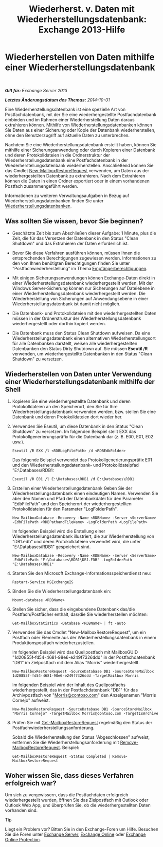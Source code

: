 ﻿---
title: 'Wiederherst. v. Daten mit Wiederherstellungsdatenbank: Exchange 2013-Hilfe'
TOCTitle: Wiederherstellen von Daten mithilfe einer Wiederherstellungsdatenbank
ms:assetid: d64c18e7-16af-4bd8-a5c5-01206984d4d1
ms:mtpsurl: https://technet.microsoft.com/de-de/library/Ee332351(v=EXCHG.150)
ms:contentKeyID: 50476814
ms.date: 05/22/2018
mtps_version: v=EXCHG.150
ms.translationtype: MT
---

# Wiederherstellen von Daten mithilfe einer Wiederherstellungsdatenbank

 

_**Gilt für:** Exchange Server 2013_

_**Letztes Änderungsdatum des Themas:** 2014-10-01_

Eine Wiederherstellungsdatenbank ist eine spezielle Art von Postfachdatenbank, mit der Sie eine wiederhergestellte Postfachdatenbank einbinden und im Rahmen einer Wiederherstellung Daten daraus extrahieren können. Mithilfe von Wiederherstellungsdatenbanken können Sie Daten aus einer Sicherung oder Kopie der Datenbank wiederherstellen, ohne den Benutzerzugriff auf aktuelle Daten zu unterbrechen.

Nachdem Sie eine Wiederherstellungsdatenbank erstellt haben, können Sie mithilfe einer Sicherungsanwendung oder durch Kopieren einer Datenbank und deren Protokolldateien in die Ordnerstruktur der Wiederherstellungsdatenbank eine Postfachdatenbank in der Wiederherstellungsdatenbank wiederherstellen. Anschließend können Sie das Cmdlet [New-MailboxRestoreRequest](https://technet.microsoft.com/de-de/library/ff829875\(v=exchg.150\)) verwenden, um Daten aus der wiederhergestellten Datenbank zu extrahieren. Nach dem Extrahieren können die Daten in einen Ordner exportiert oder in einem vorhandenen Postfach zusammengeführt werden.

Informationen zu weiteren Verwaltungsaufgaben in Bezug auf Wiederherstellungsdatenbanken finden Sie unter [Wiederherstellungsdatenbanken](recovery-databases-exchange-2013-help.md).

## Was sollten Sie wissen, bevor Sie beginnen?

  - Geschätzte Zeit bis zum Abschließen dieser Aufgabe: 1 Minute, plus die Zeit, die für das Versetzen der Datenbank in den Status "Clean Shutdown" und das Extrahieren der Daten erforderlich ist.

  - Bevor Sie diese Verfahren ausführen können, müssen Ihnen die entsprechenden Berechtigungen zugewiesen werden. Informationen zu den von Ihnen benötigten Berechtigungen finden Sie unter "Postfachwiederherstellung" im Thema [Empfängerberechtigungen](recipients-permissions-exchange-2013-help.md).

  - Mit einigen Sicherungsanwendungen können Exchange-Daten direkt in einer Wiederherstellungsdatenbank wiederhergestellt werden. Mit der Windows Server-Sicherung können nur Sicherungen auf Dateiebene in einer Wiederherstellungsdatenbank wiederhergestellt werden. Die Wiederherstellung von Sicherungen auf Anwendungsebene in einer Wiederherstellungsdatenbank ist damit nicht möglich.

  - Die Datenbank- und Protokolldateien mit den wiederhergestellten Daten müssen in der Ordnerstruktur der Wiederherstellungsdatenbank wiederhergestellt oder dorthin kopiert werden.

  - Die Datenbank muss den Status Clean Shutdown aufweisen. Da eine Wiederherstellungsdatenbank einen alternativen Wiederherstellungsort für alle Datenbanken darstellt, weisen alle wiederhergestellten Datenbanken den Status Dirty Shutdown auf. Sie müssen **Eseutil /R** verwenden, um wiederhergestellte Datenbanken in den Status "Clean Shutdown" zu versetzen.

## Wiederherstellen von Daten unter Verwendung einer Wiederherstellungsdatenbank mithilfe der Shell

1.  Kopieren Sie eine wiederhergestellte Datenbank und deren Protokolldateien an den Speicherort, den Sie für Ihre Wiederherstellungsdatenbank verwenden werden, bzw. stellen Sie eine Datenbank und deren Protokolldateien dort wieder her.

2.  Verwenden Sie Eseutil, um diese Datenbank in den Status "Clean Shutdown" zu versetzen. Im folgenden Beispiel stellt EXX das Protokollgenerierungspräfix für die Datenbank dar (z. B. E00, E01, E02 usw.).
    
        Eseutil /R EXX /l <RDBLogFilePath> /d <RDBEdbFolder>
    
    Das folgende Beispiel verwendet das Protokollgenerierungspräfix E01 und den Wiederherstellungsdatenbank- und Protokolldateipfad "E:\\Databases\\RDB1:
    
        Eseutil /R E01 /l E:\Databases\RDB1 /d E:\Databases\RDB1

3.  Erstellen einer Wiederherstellungsdatenbank Geben Sie der Wiederherstellungsdatenbank einen eindeutigen Namen. Verwenden Sie aber den Namen und Pfad der Datenbankdatei für den Parameter "EdbFilePath" und den Speicherort der wiederhergestellten Protokolldateien für den Parameter "LogFolderPath".
    
        New-MailboxDatabase -Recovery -Name <RDBName> -Server <ServerName> -EdbFilePath <RDBPathandFileName> -LogFolderPath <LogFilePath>
    
    Im folgenden Beispiel wird die Erstellung einer Wiederherstellungsdatenbank illustriert, die zur Wiederherstellung von "DB1.edb" und deren Protokolldateien verwendet wird, die unter "E:\\Databases\\RDB1" gespeichert sind.
    
        New-MailboxDatabase -Recovery -Name <RDBName> -Server <ServerName> -EdbFilePath "E:\Databases\RDB1\DB1.EDB" -LogFolderPath "E:\Databases\RDB1"

4.  Starten Sie den Microsoft Exchange-Informationsspeicherdienst neu:
    
        Restart-Service MSExchangeIS

5.  Binden Sie die Wiederherstellungsdatenbank ein:
    
        Mount-database <RDBName>

6.  Stellen Sie sicher, dass die eingebundene Datenbank das/die Postfach/Postfächer enthält, das/die Sie wiederherstellen möchten:
    
        Get-MailboxStatistics -Database <RDBName> | ft -auto

7.  Verwenden Sie das Cmdlet "New-MailboxRestoreRequest", um ein Postfach oder Elemente aus der Wiederherstellungsdatenbank in einem Produktionspostfach wiederherzustellen.
    
    Im folgenden Beispiel wird das Quellpostfach mit MailboxGUID "1d20855f-fd54-4681-98e6-e249f7326ddd" in der Postfachdatenbank "DB1" im Zielpostfach mit dem Alias "Morris" wiederhergestellt.
    
        New-MailboxRestoreRequest -SourceDatabase DB1 -SourceStoreMailbox 1d20855f-fd54-4681-98e6-e249f7326ddd -TargetMailbox Morris
    
    Im folgenden Beispiel wird der Inhalt des Quellpostfachs wiederhergestellt, das in der Postfachdatenbank "DB1" für das Archivpostfach von "Morris@contoso.com" den Anzeigenamen "Morris Cornejo" aufweist.
    
        New-MaiboxRestoreRequest -SourceDatabase DB1 -SourceStoreMailbox "Morris Cornejo" -TargetMailbox Morris@contoso.com -TargetIsArchive

8.  Prüfen Sie mit [Get-MailboxRestoreRequest](https://technet.microsoft.com/de-de/library/ff829907\(v=exchg.150\)) regelmäßig den Status der Postfachwiederherstellungsanforderung.
    
    Sobald die Wiederherstellung den Status "Abgeschlossen" aufweist, entfernen Sie die Wiederherstellungsanforderung mit [Remove-MailboxRestoreRequest](https://technet.microsoft.com/de-de/library/ff829910\(v=exchg.150\)). Beispiel:
    
        Get-MailboxRestoreRequest -Status Completed | Remove-MailboxRestoreRequest

## Woher wissen Sie, dass dieses Verfahren erfolgreich war?

Um sich zu vergewissern, dass die Postfachdaten erfolgreich wiederhergestellt wurden, öffnen Sie das Zielpostfach mit Outlook oder Outlook Web App, und überprüfen Sie, ob die wiederhergestellten Daten vorhanden sind.


> [!TIP]
> Liegt ein Problem vor? Bitten Sie in den Exchange-Foren um Hilfe. Besuchen Sie die Foren unter <A href="https://go.microsoft.com/fwlink/p/?linkid=60612">Exchange Server</A>, <A href="https://go.microsoft.com/fwlink/p/?linkid=267542">Exchange Online</A> oder <A href="https://go.microsoft.com/fwlink/p/?linkid=285351">Exchange Online Protection</A>.


